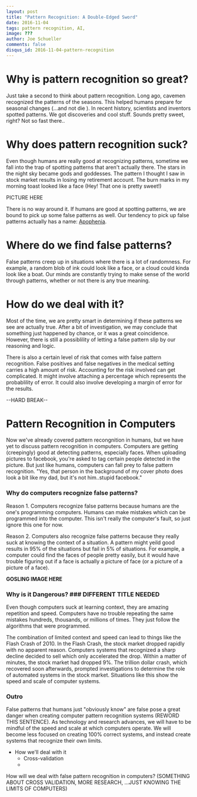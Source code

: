```yaml
---
layout: post
title: "Pattern Recognition: A Double-Edged Sword"
date: 2016-11-04
tags: pattern recognition, AI,
image: ???
author: Joe Schueller
comments: false
disqus_id: 2016-11-04-pattern-recognition
---
```


# Why is pattern recognition so great? #

Just take a second to think about pattern recognition. Long ago, cavemen recognized the patterns of the seasons. This helped humans prepare for seasonal changes (...and not die ). In recent history, scientists and inventors spotted patterns. We got discoveries and cool stuff. Sounds pretty sweet, right? Not so fast there..

# Why does pattern recognition suck? #

Even though humans are really good at recognizing patterns, sometime we fall into the trap of spotting patterns that aren't actually there. The stars in the night sky became gods and goddesses. The pattern I thought I saw in stock market results in losing my retirement account. The burn marks in my morning toast looked like a face (Hey! That one is pretty sweet!)

PICTURE HERE

There is no way around it. If humans are good at spotting patterns, we are bound to pick up some false patterns as well. Our tendency to pick up false patterns actually has a name: [Apophenia](https://en.wikipedia.org/wiki/Apophenia).


# Where do we find false patterns? #

False patterns creep up in situations where there is a lot of randomness. For example, a random blob of ink could look like a face, or a cloud could kinda look like a boat.  Our minds are constantly trying to make sense of the world through patterns, whether or not there is any true meaning.

# How do we deal with it? #

Most of the time, we are pretty smart in determining if these patterns we see are actually true. After a bit of investigation, we may conclude that something just happened by chance, or it was a great coincidence. However, there is still a possiblility of letting a false pattern slip by our reasoning and logic.

There is also a certain level of risk that comes with false pattern recognition. False positives and false negatives in the medical setting carries a high amount of risk. Accounting for the risk involved can get complicated. It might involve attaching a percentage which represents the probablility of error. It could also involve developing a margin of error for the results. 


--HARD BREAK--

# Pattern Recognition in Computers #

Now we've already covered pattern recongnition in humans, but we have yet to discuss pattern recognition in computers. Computers are getting (creepingly) good at detecting patterns, especially faces. When uploading pictures to facebook, you're asked to tag certain people detected in the picture. But just like humans, computers can fall prey to false pattern recognition. "Yes, that person in the background of my cover photo does look a bit like my dad, but it's not him..stupid facebook."

### Why do computers recognize false patterns? ###

Reason 1.
Computers recognize false patterns because humans are the one's programming computers. Humans can make mistakes which can be programmed into the computer. This isn't really the computer's fault, so just ignore this one for now.

Reason 2. 
Computers also recognize false patterns because they really suck at knowing the context of a situation. A pattern might yeild good results in 95% of the situations but fail in 5% of situations. For example, a computer could find the faces of people pretty easily, but it would have trouble figuring out if a face is actually a picture of face (or a picture of a picture of a face).

**GOSLING IMAGE HERE**

### Why is it Dangerous? ### DIFFERENT TITLE NEEDED

Even though computers suck at learning context, they are amazing repetition and speed. Computers have no trouble repeating the same mistakes hundreds, thousands, or millions of times. They just follow the algorithms that were programmed. 

The combination of limited context and speed can lead to things like the Flash Crash of 2010. In the Flash Crash, the stock market dropped rapidly with no apparent reason. Computers systems that recognized a sharp decline decided to sell which only accelerated the drop. Within a matter of minutes, the stock market had dropped 9%. The trillion dollar crash, which recovered soon afterwards, prompted investigations to determine the role of automated systems in the stock market. Situations like this show the speed and scale of computer systems.

### Outro ###
False patterns that humans just "obviously know" are false pose a great danger when creating computer pattern recognition systems (REWORD THIS SENTENCE). As technology and research advances, we will have to be mindful of the speed and scale at which computers operate. We will become less focused on creating 100% correct systems, and instead create systems that recognize their own limits. 



- How we'll deal with it
	- Cross-validation
	-

How will we deal with false pattern recognition in computers?
(SOMETHING ABOUT CROSS VALIDATION, MORE RESEARCH, ...JUST KNOWING THE LIMITS OF COMPUTERS)

